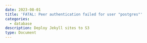 ```yaml
---
date: 2023-08-01
title: 'FATAL: Peer authentication failed for user "postgres"'
categories:
  - database
description: Deploy Jekyll sites to S3
type: Document
---
```


